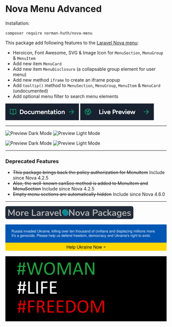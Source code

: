 # Nova Menu Advanced

Installation:
```
composer require norman-huth/nova-menu
```

This package add following features to the [Laravel Nova menu](https://nova.laravel.com/docs/4.0/customization/menus.html):

* Heroicon, Font Awesome, SVG & Image Icon for `MenuSection`, `MenuGroup` & `MenuItem`
* Add new item `MenuCard`
* Add new item `MenuDisclosure` (a collapsable group element for user menu)
* Add new method `iframe` to create an iframe popup
* Add `tooltip()` method to `MenuSection`, `MenuGroup`, `MenuItem` & `MenuCard` (undocumented)
* Add optional menu filter to search menu elements

[![Documentation](https://raw.githubusercontent.com/Muetze42/Muetze42/main/files/btn-documentation.jpg)](https://docs.huth.it/nova-menu)
[![Live Preview](https://raw.githubusercontent.com/Muetze42/Muetze42/main/files/btn-live-preview.jpg)](https://nova-demo.huth.it)

---

![Preview Dark Mode](https://raw.githubusercontent.com/Muetze42/nova-menu/main/docs/preview-dark.png)
![Preview Light Mode](https://raw.githubusercontent.com/Muetze42/nova-menu/main/docs/preview-light.png)

![Preview Dark Mode](https://raw.githubusercontent.com/Muetze42/nova-menu/main/docs/user-dark.png)
![Preview Light Mode](https://raw.githubusercontent.com/Muetze42/nova-menu/main/docs/user-light.png)

---

### Deprecated Features

* ~~This package brings back the policy authorization for MenuItem~~ Include since Nova 4.2.5
* ~~Also, the well-known canSee method is added to MenuItem and MenuSection~~ Include since Nova 4.2.5
* ~~Empty menu sections are automatically hidden~~ Include since Nova 4.6.0

---

[![More Laravel Nova Packages](https://raw.githubusercontent.com/Muetze42/asset-repo/main/svg/more-laravel-nova-packages.svg)](https://huth.it/nova-packages)

[![Stand With Ukraine](https://raw.githubusercontent.com/vshymanskyy/StandWithUkraine/main/banner2-direct.svg)](https://vshymanskyy.github.io/StandWithUkraine/)

[![Woman. Life. Freedom.](https://raw.githubusercontent.com/Muetze42/Muetze42/2033b219c6cce0cb656c34da5246434c27919bcd/files/iran-banner-big.svg)](https://linktr.ee/CurrentPetitionsFreeIran)
